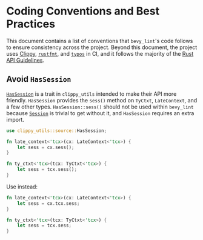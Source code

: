 # Coding Conventions and Best Practices

This document contains a list of conventions that `bevy_lint`'s code follows to ensure consistency across the project. Beyond this document, the project uses [Clippy], [`rustfmt`], and [`typos`] in CI, and it follows the majority of the [Rust API Guidelines].

[Clippy]: https://doc.rust-lang.org/clippy/
[`rustfmt`]: https://github.com/rust-lang/rustfmt
[`typos`]: https://github.com/crate-ci/typos
[Rust API Guidelines]: https://rust-lang.github.io/api-guidelines/

## Avoid `HasSession`

[`HasSession`] is a trait in `clippy_utils` intended to make their API more friendly. `HasSession` provides the `sess()` method on `TyCtxt`, `LateContext`, and a few other types. `HasSession::sess()` should not be used within `bevy_lint` because [`Session`] is trivial to get without it, and `HasSession` requires an extra import.

```rust
use clippy_utils::source::HasSession;

fn late_context<'tcx>(cx: LateContext<'tcx>) {
    let sess = cx.sess();
}

fn ty_ctxt<'tcx>(tcx: TyCtxt<'tcx>) {
    let sess = tcx.sess();
}
```

Use instead:

```rust
fn late_context<'tcx>(cx: LateContext<'tcx>) {
    let sess = cx.tcx.sess;
}

fn ty_ctxt<'tcx>(tcx: TyCtxt<'tcx>) {
    let sess = tcx.sess;
}
```

[`HasSession`]: https://doc.rust-lang.org/nightly/nightly-rustc/clippy_utils/source/trait.HasSession.html
[`Session`]: https://doc.rust-lang.org/nightly/nightly-rustc/rustc_session/session/struct.Session.html
